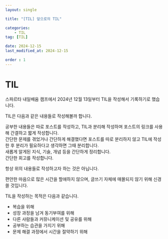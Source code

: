 ```yaml
---
layout: single

title: "[TIL] 앞으로의 TIL"

categories:
    - TIL
tag: [TIL]

date: 2024-12-15
last_modified_at: 2024-12-15

order : 1
---
```


# TIL

스파르타 내일배움 캠프에서 2024년 12월 13일부터 TIL을 작성해서 기록하기로 했습니다.

TIL은 다음과 같은 내용들로 작성해볼까 합니다.

공부한 내용들은 따로 포스트를 작성하고, TIL과 분리해 작성하며 포스트의 링크를 사용해 간결하고 짧게 작성합니다.  
간단한 문제를 겪었거나 간단하게 해결했다면 포스트를 따로 분리하지 않고 TIL에 작성한 후 분리가 필요하다고 생각하면 그때 분리합니다.  
새롭게 알게된 지식, 기술, 개념 등을 간단하게 정리합니다.  
간단한 회고를 작성합니다.

항상 위의 내용들로 작성하고자 하는 것은 아닙니다.

편안한 마음으로 많은 시간을 할애하지 않으며, 글쓰기 자체에 매몰되지 않기 위해 신경쓸 것입니다.

TIL을 작성하는 목적은 다음과 같습니다.

+ 복습을 위해
+ 성장 과정을 남겨 동기부여를 위해
+ 다른 사람들과 커뮤니케이션 및 공유를 위해
+ 공부하는 습관을 가지기 위해
+ 문제 해결 과정에서 시간을 절약하기 위해